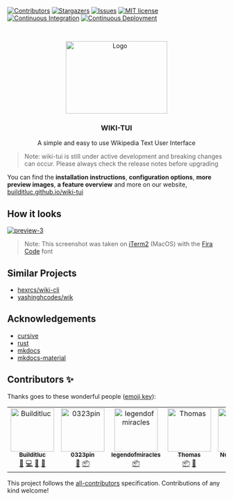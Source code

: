 [![Contributors](https://img.shields.io/github/all-contributors/builditluc/wiki-tui/main?color=orange&label=Contributors&style=for-the-badge)](#contributors-)
[![Stargazers](https://img.shields.io/github/stars/Builditluc/wiki-tui.svg?style=for-the-badge)](https://github.com/Builditluc/wiki-tui/stargazers)
[![Issues](https://img.shields.io/github/issues/Builditluc/wiki-tui.svg?style=for-the-badge)](https://github.com/Builditluc/wiki-tui/issues)
[![MIT license](https://img.shields.io/github/license/Builditluc/wiki-tui?style=for-the-badge)](https://github.com/Builditluc/wiki-tui/blob/stable/LICENSE.txt)
[![Continuous Integration](https://img.shields.io/github/actions/workflow/status/builditluc/wiki-tui/ci.yml?label=Continuous%20Integration&style=for-the-badge)](https://github.com/Builditluc/wiki-tui/actions/workflows/ci.yml)
[![Continuous Deployment](https://img.shields.io/github/actions/workflow/status/builditluc/wiki-tui/cd.yml?label=Continuous%20Deployment&style=for-the-badge)](https://github.com/Builditluc/wiki-tui/actions/workflows/cd.yml)

<br />
<p align="center">
  <a href="https://github.com/Builditluc/wiki-tui">
    <img src= "https://raw.githubusercontent.com/Builditluc/wiki-tui/main/logo.png" alt="Logo" width="234" height="167">
  </a>

  <h3 align="center">WIKI-TUI</h3>

  <p align="center">
    A simple and easy to use Wikipedia Text User Interface
  </p>
</p>

> Note: wiki-tui is still under active development and breaking changes can occur. Please always check the release notes before upgrading

You can find the **installation instructions**, **configuration options**, **more preview images**, **a feature overview** and more on our website, [builditluc.github.io/wiki-tui](https://builditluc.github.io/wiki-tui/)

## How it looks

[![preview-3](https://raw.githubusercontent.com/Builditluc/wiki-tui/main/docs/assets/images/preview-3.png)](docs/assets/images/preview-3.png)
> Note: This screenshot was taken on [iTerm2](https://iterm2.com) (MacOS) with the [Fira Code](https://github.com/tonsky/FiraCode) font

## Similar Projects

* [hexrcs/wiki-cli](https://github.com/hexrcs/wiki-cli)
* [yashinghcodes/wik](https://github.com/yashsinghcodes/wik)

## Acknowledgements

* [cursive](https://github.com/gyscos/cursive)
* [rust](https://www.rust-lang.org/)
* [mkdocs](https://www.mkdocs.org/)
* [mkdocs-material](https://github.com/squidfunk/mkdocs-material)

## Contributors ✨

Thanks goes to these wonderful people ([emoji key](https://allcontributors.org/docs/en/emoji-key)):

<!-- ALL-CONTRIBUTORS-LIST:START - Do not remove or modify this section -->
<!-- prettier-ignore-start -->
<!-- markdownlint-disable -->
<table>
  <tbody>
    <tr>
      <td align="center"><a href="https://github.com/Builditluc"><img src="https://avatars.githubusercontent.com/u/37375448?v=4?s=100" width="100px;" alt="Builditluc"/><br /><sub><b>Builditluc</b></sub></a><br /><a href="#ideas-Builditluc" title="Ideas, Planning, & Feedback">🤔</a> <a href="https://github.com/Builditluc/wiki-tui/commits?author=Builditluc" title="Code">💻</a> <a href="https://github.com/Builditluc/wiki-tui/commits?author=Builditluc" title="Documentation">📖</a> <a href="https://github.com/Builditluc/wiki-tui/issues?q=author%3ABuilditluc" title="Bug reports">🐛</a></td>
      <td align="center"><a href="https://github.com/0323pin"><img src="https://avatars.githubusercontent.com/u/90570748?v=4?s=100" width="100px;" alt="0323pin"/><br /><sub><b>0323pin</b></sub></a><br /><a href="https://github.com/Builditluc/wiki-tui/issues?q=author%3A0323pin" title="Bug reports">🐛</a> <a href="#platform-0323pin" title="Packaging/porting to new platform">📦</a></td>
      <td align="center"><a href="https://github.com/legendofmiracles"><img src="https://avatars.githubusercontent.com/u/30902201?v=4?s=100" width="100px;" alt="legendofmiracles"/><br /><sub><b>legendofmiracles</b></sub></a><br /><a href="#platform-legendofmiracles" title="Packaging/porting to new platform">📦</a></td>
      <td align="center"><a href="https://github.com/ThomasFrans"><img src="https://avatars.githubusercontent.com/u/48214567?v=4?s=100" width="100px;" alt="Thomas"/><br /><sub><b>Thomas</b></sub></a><br /><a href="#platform-ThomasFrans" title="Packaging/porting to new platform">📦</a> <a href="https://github.com/Builditluc/wiki-tui/issues?q=author%3AThomasFrans" title="Bug reports">🐛</a></td>
      <td align="center"><a href="https://github.com/nunotexbsd"><img src="https://avatars.githubusercontent.com/u/43720668?v=4?s=100" width="100px;" alt="Nuno Teixeira"/><br /><sub><b>Nuno Teixeira</b></sub></a><br /><a href="#platform-nunotexbsd" title="Packaging/porting to new platform">📦</a></td>
    </tr>
  </tbody>
</table>

<!-- markdownlint-restore -->
<!-- prettier-ignore-end -->

<!-- ALL-CONTRIBUTORS-LIST:END -->

This project follows the [all-contributors](https://github.com/all-contributors/all-contributors) specification. Contributions of any kind welcome!
